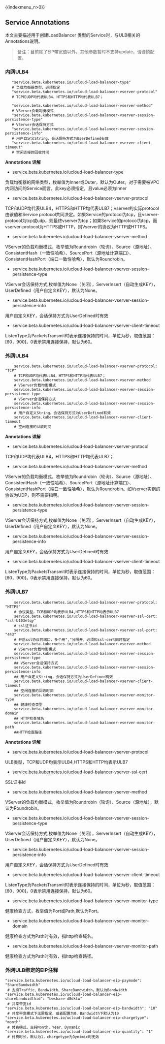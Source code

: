 {{indexmenu_n>0}}
## Service Annotations

本文主要描述用于创建LoadBalancer 类型的Service时，与ULB相关的Annotations说明。

> 备注：目前除了EIP带宽值以外，其他参数暂时不支持update，请谨慎配置。


### 内网ULB4

```
   "service.beta.kubernetes.io/ucloud-load-balancer-type" 
   # 负载均衡器类型，必须指定
   "service.beta.kubernetes.io/ucloud-load-balancer-vserver-protocol"  
   # TCP和UDP均代表ULB4，HTTPS和HTTP均代表ULB7；
    
   "service.beta.kubernetes.io/ucloud-load-balancer-vserver-method"   
   # VServer负载均衡模式
   "service.beta.kubernetes.io/ucloud-load-balancer-vserver-session-persistence-type"  
   # VServer会话保持方式
   "service.beta.kubernetes.io/ucloud-load-balancer-vserver-session-persistence-info" 
   # 用户自定义String，会话保持方式为UserDefined有效
   "service.beta.kubernetes.io/ucloud-load-balancer-vserver-client-timeout"  
   # 空闲连接的回收时间
```

**Annotations 详解**


* service.beta.kubernetes.io/ucloud-load-balancer-type 


负载均衡器的网络类型，枚举值为Inner或Outer，默认为Outer。对于需要被VPC内网访问的Service而言，此key必须指定，且value必须为Inner


* service.beta.kubernetes.io/ucloud-load-balancer-vserver-protocol 

TCP和UDP均代表ULB4，HTTPS和HTTP均代表ULB7；vserver的实际protocol由该值和Service protocol共同决定。如果Service的protocol为tcp，且vserver-protocol为tcp或udp，则最终vserver为tcp；如果Service的protocol为tcp，而vserver-protocol为HTTPS或HTTP，则Vserver的协议为HTTP或HTTPS。

* service.beta.kubernetes.io/ucloud-load-balancer-vserver-method 

VServer的负载均衡模式，枚举值为Roundrobin（轮询）、Source（源地址）、ConsistentHash（一致性哈希）、SourcePort（源地址计算端口）、ConsistentHashPort（端口一致性哈希），默认为Roundrobin。

* service.beta.kubernetes.io/ucloud-load-balancer-vserver-session-persistence-type

VServer会话保持方式,枚举值为None（关闭），ServerInsert（自动生成KEY），UserDefined（用户自定义KEY），默认为None。

* service.beta.kubernetes.io/ucloud-load-balancer-vserver-session-persistence-info

用户自定义KEY，会话保持方式为UserDefined时有效

* service.beta.kubernetes.io/ucloud-load-balancer-vserver-client-timeout 

ListenType为PacketsTransmit时表示连接保持的时间，单位为秒，取值范围：[60，900]，0表示禁用连接保持，默认为60。




### 外网ULB4
```
    service.beta.kubernetes.io/ucloud-load-balancer-vserver-protocol: "TCP"  
    # TCP和UDP均代表ULB4，HTTPS和HTTP均代表ULB7；
    service.beta.kubernetes.io/ucloud-load-balancer-vserver-method   
    # VServer负载均衡模式
    service.beta.kubernetes.io/ucloud-load-balancer-vserver-session-persistence-type 
    # VServer会话保持方式
    service.beta.kubernetes.io/ucloud-load-balancer-vserver-session-persistence-info
    # 用户自定义String，会话保持方式为UserDefined有效
    service.beta.kubernetes.io/ucloud-load-balancer-vserver-client-timeout  
    # 空闲连接的回收时间

```
**Annotations 详解**

* service.beta.kubernetes.io/ucloud-load-balancer-vserver-protocol 

TCP和UDP均代表ULB4，HTTPS和HTTP均代表ULB7；

* service.beta.kubernetes.io/ucloud-load-balancer-vserver-method 

VServer的负载均衡模式，枚举值为Roundrobin（轮询）、Source（源地址）、ConsistentHash（一致性哈希）、SourcePort（源地址计算端口）、ConsistentHashPort（端口一致性哈希），默认为Roundrobin。如Vserver实例的协议为UDP，则不需要指明。

* service.beta.kubernetes.io/ucloud-load-balancer-vserver-session-persistence-type

VServer会话保持方式,枚举值为None（关闭），ServerInsert（自动生成KEY），UserDefined（用户自定义KEY），默认为None。

* service.beta.kubernetes.io/ucloud-load-balancer-vserver-session-persistence-info

用户自定义KEY，会话保持方式为UserDefined时有效

* service.beta.kubernetes.io/ucloud-load-balancer-vserver-client-timeout 

ListenType为PacketsTransmit时表示连接保持的时间，单位为秒，取值范围：[60，900]，0表示禁用连接保持，默认为60。

### 外网ULB7

```
    service.beta.kubernetes.io/ucloud-load-balancer-vserver-protocol: "HTTPS" 
    # 协议类型，TCP和UDP均表示ULB4,HTTPS和HTTP均表示ULB7
    service.beta.kubernetes.io/ucloud-load-balancer-vserver-ssl-cert: "ssl-b103etqy"
    # ssl证书id
    service.beta.kubernetes.io/ucloud-load-balancer-vserver-ssl-port: "443"
    # 开启ssl协议的端口，多个用","分隔开，必须和ssl-cert同时指定
    service.beta.kubernetes.io/ucloud-load-balancer-vserver-method    
    # VServer负载均衡模式
    service.beta.kubernetes.io/ucloud-load-balancer-vserver-session-persistence-type  
    ## VServer会话保持方式
    service.beta.kubernetes.io/ucloud-load-balancer-vserver-session-persistence-info 
    ## 用户自定义String，会话保持方式为UserDefined有效
    service.beta.kubernetes.io/ucloud-load-balancer-vserver-client-timeout   
    ## 空闲连接的回收时间
    service.beta.kubernetes.io/ucloud-load-balancer-vserver-monitor-type 
    ## 健康检查类型
    service.beta.kubernetes.io/ucloud-load-balancer-vserver-monitor-domain 
    ## HTTP检查域名
    service.beta.kubernetes.io/ucloud-load-balancer-vserver-monitor-path 
    ##HTTP检查路径
```

**Annotations 详解**

* service.beta.kubernetes.io/ucloud-load-balancer-vserver-protocol 

ULB类型，TCP和UDP均表示ULB4,HTTPS和HTTP均表示ULB7

* service.beta.kubernetes.io/ucloud-load-balancer-vserver-ssl-cert

SSL证书Id

* service.beta.kubernetes.io/ucloud-load-balancer-vserver-method 

VServer的负载均衡模式，枚举值为Roundrobin（轮询）、Source（源地址），默认为Roundrobin。

* service.beta.kubernetes.io/ucloud-load-balancer-vserver-session-persistence-type

VServer会话保持方式,枚举值为None（关闭），ServerInsert（自动生成KEY），UserDefined（用户自定义KEY），默认为None。

* service.beta.kubernetes.io/ucloud-load-balancer-vserver-session-persistence-info

用户自定义KEY，会话保持方式为UserDefined时有效

* service.beta.kubernetes.io/ucloud-load-balancer-vserver-client-timeout 

ListenType为PacketsTransmit时表示连接保持的时间，单位为秒，取值范围：[60，900]，0表示禁用连接保持，默认为60。

* service.beta.kubernetes.io/ucloud-load-balancer-vserver-monitor-type 

健康检查方式，枚举值为Port或Path,默认为Port。

* service.beta.kubernetes.io/ucloud-load-balancer-vserver-monitor-domain 

健康检查方式为Path时有效，指http检查域名。

* service.beta.kubernetes.io/ucloud-load-balancer-vserver-monitor-path 

健康检查方式为Path时有效，指http检查路径。

### 外网ULB绑定的EIP注释

```
"service.beta.kubernetes.io/ucloud-load-balancer-eip-paymode": "ShareBandwidth" 
 # 支持Traffic、Bandwidth、ShareBandwidth，默认为Bandwidth
"service.beta.kubernetes.io/ucloud-load-balancer-eip-sharebandwidthid": "bwshare-d8dklw" 
 # 共享带宽id
"service.beta.kubernetes.io/ucloud-load-balancer-eip-bandwidth": "10" 
 # 共享带宽模式下无需指定，或者配置为0，Bandwidth下默认为10 
"service.beta.kubernetes.io/ucloud-load-balancer-eip-chargetype": "month"
 # 付费模式，支持Month，Year，Dynamic
"service.beta.kubernetes.io/ucloud-load-balancer-eip-quantity": "1" 
 # 付费时长，默认为1，chargetype为Dynimic时无效
```
